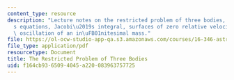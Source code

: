 ```yaml
---
content_type: resource
description: "Lecture notes on the restricted problem of three bodies, Jacobi\u2019\
  s equations, Jacobi\u2019s integral, surfaces of zero relative velocity, and rectilinear\
  \ oscillation of an in\uFB01nitesimal mass."
file: https://ol-ocw-studio-app-qa.s3.amazonaws.com/courses/16-346-astrodynamics-fall-2008/f164cb9365094045a220083963757725_lec_25.pdf
file_type: application/pdf
resourcetype: Document
title: The Restricted Problem of Three Bodies
uid: f164cb93-6509-4045-a220-083963757725
---
```

